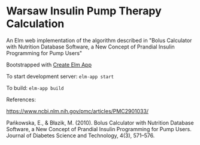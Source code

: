 # Warsaw Insulin Pump Therapy Calculation

An Elm web implementation of the algorithm described in "Bolus Calculator with Nutrition Database Software, a New Concept of Prandial Insulin Programming for Pump Users"

Bootstrapped with [Create Elm App](https://github.com/halfzebra/create-elm-app)

To start development server: `elm-app start`

To build: `elm-app build`

References:

https://www.ncbi.nlm.nih.gov/pmc/articles/PMC2901033/

Pańkowska, E., & Błazik, M. (2010). Bolus Calculator with Nutrition Database Software, a New Concept of Prandial Insulin Programming for Pump Users. Journal of Diabetes Science and Technology, 4(3), 571–576.
